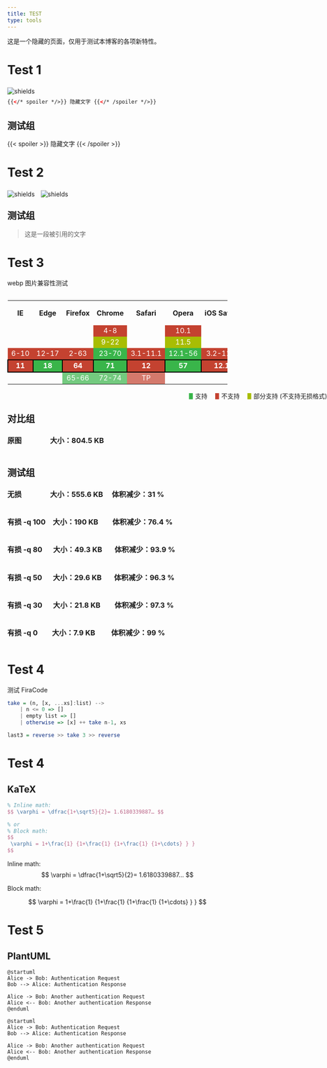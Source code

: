 ```yaml
---
title: TEST
type: tools
---
```

<!-- 
<img alt="shields" src="" style="float: left; margin: 5px 1em 0px 0px" >
<img alt="" src="https://mogeko.github.io/blog-images/r/test/" >
{{< spoiler >}}{{< /spoiler >}}
&emsp;&emsp;
 -->

这是一个隐藏的页面，仅用于测试本博客的各项新特性。

# Test 1

<img alt="shields" src="https://img.shields.io/badge/%E9%9A%90%E8%97%8F%E6%96%87%E5%AD%97%20-pass-green.svg" style="float: left; margin: 5px 1em 0px 0px" ><br>

```html
{{</* spoiler */>}} 隐藏文字 {{</* /spoiler */>}}
```

## 测试组

{{< spoiler >}} 隐藏文字 {{< /spoiler >}}

# Test 2

<img alt="shields" src="https://img.shields.io/badge/%E6%96%B0%C2%B7%E5%BC%95%E7%94%A8%E6%A0%87%E7%AD%BE-pass-green.svg" style="float: left; margin: 5px 1em 0px 0px" ><img alt="shields" src="https://img.shields.io/badge/%E5%A4%9C%E6%99%9A%E6%A8%A1%E5%BC%8F%20-pass-green.svg" style="float: left; margin: 5px 1em 0px 0px" ><br>

## 测试组

> 这是一段被引用的文字

# Test 3

webp 图片兼容性测试

<div  style="overflow:auto">
<table>
  <tbody><tr  style="text-align:center;line-height:1.5em">
      <th>IE</th>
      <th>Edge</th>
      <th>Firefox</th>
      <th>Chrome</th>
      <th>Safari</th>
      <th>Opera</th>
      <th nowrap="nowrap">iOS Safari</th>
      <th nowrap="nowrap">Opera Mini</th>
      <th nowrap="nowrap">Android Browser</th>
      <th>Blackberry Browser</th>
      <th nowrap="nowrap">Opera Mobile</th>
      <th nowrap="nowrap">Chrome for<br>Android</th>
      <th nowrap="nowrap">Firefox for<br>Android</th>
      <th nowrap="nowrap">IE Mobile</th>
      <th nowrap="nowrap">UC Browser<br>for Android</th>
      <th>Samsung Internet</th>
      <th nowrap="nowrap">QQ Browser</th>
      <th>Baidu Browser</th>
  </tr>
  <tr style="color:#ffffff;text-align:center">
      <td></td>
      <td></td>
      <td></td>
      <td style="background-color:#c44230;">4-8</td>
      <td></td>
      <td style="background-color:#c44230;">10.1</td>
      <td></td>
      <td></td>
      <td style="background-color:#c44230;">2.1-3</td>
      <td></td>
      <td></td>
      <td></td>
      <td></td>
      <td></td>
      <td></td>
      <td></td>
      <td></td>
      <td></td>
  </tr>
  <tr style="color:#ffffff;text-align:center">
      <td></td>
      <td></td>
      <td></td>
      <td style="background-color:#A8BD04;">9-22</td>
      <td></td>
      <td style="background-color:#A8BD04;">11.5</td>
      <td></td>
      <td></td>
      <td style="background-color:#A8BD04;">4-4.1</td>
      <td></td>
      <td></td>
      <td></td>
      <td></td>
      <td></td>
      <td></td>
      <td></td>
      <td></td>
      <td></td>
  </tr>
  <tr style="color:#ffffff;text-align:center">
      <td style="background-color:#c44230;" nowrap="nowrap">6-10</td>
      <td style="background-color:#c44230;" nowrap="nowrap">12-17</td>
      <td style="background-color:#c44230;" nowrap="nowrap">2-63</td>
      <td style="background-color:#39b54a;" nowrap="nowrap">23-70</td>
      <td style="background-color:#c44230;" nowrap="nowrap">3.1-11.1</td>
      <td style="background-color:#39b54a;" nowrap="nowrap">12.1-56</td>
      <td style="background-color:#c44230;" nowrap="nowrap">3.2-11.4</td>
      <td></td>
      <td style="background-color:#39b54a;" nowrap="nowrap">4.2-4.4.4</td>
      <td style="background-color:#c44230;" nowrap="nowrap">7</td>
      <td style="background-color:#39b54a;" nowrap="nowrap">12-12.1</td>
      <td></td>
      <td></td>
      <td style="background-color:#c44230;" nowrap="nowrap">10</td>
      <td></td>
      <td style="background-color:#39b54a;" nowrap="nowrap">4-6.2</td>
      <td></td>
      <td></td>
  </tr>
  <tr style="color:#ffffff;text-align:center;font-weight:bold">
      <td style="background-color:#c44230;border:2px solid #000000">11</td>
      <td style="background-color:#39b54a;border:2px solid #000000">18</td>
      <td style="background-color:#c44230;border:2px solid #000000">64</td>
      <td style="background-color:#39b54a;border:2px solid #000000">71</td>
      <td style="background-color:#c44230;border:2px solid #000000">12</td>
      <td style="background-color:#39b54a;border:2px solid #000000">57</td>
      <td style="background-color:#c44230;border:2px solid #000000">12.1</td>
      <td style="background-color:#39b54a;border:2px solid #000000">all</td>
      <td style="background-color:#39b54a;border:2px solid #000000">67</td>
      <td style="background-color:#c44230;border:2px solid #000000">10</td>
      <td style="background-color:#39b54a;border:2px solid #000000">46</td>
      <td style="background-color:#39b54a;border:2px solid #000000">70</td>
      <td style="background-color:#c44230;border:2px solid #000000">63</td>
      <td style="background-color:#c44230;border:2px solid #000000">11</td>
      <td style="background-color:#39b54a;border:2px solid #000000">11.8</td>
      <td style="background-color:#39b54a;border:2px solid #000000">7.2</td>
      <td style="background-color:#39b54a;border:2px solid #000000">1.2</td>
      <td style="background-color:#39b54a;border:2px solid #000000">7.12</td>
  </tr>
  <tr style="color:#ffffff;text-align:center;opacity:0.7">
      <td></td>
      <td></td>
      <td style="background-color:#39b54a;">65-66</td>
      <td style="background-color:#39b54a;">72-74</td>
      <td style="background-color:#c44230;">TP</td>
      <td></td>
      <td></td>
      <td></td>
      <td></td>
      <td></td>
      <td></td>
      <td></td>
      <td></td>
      <td></td>
      <td></td>
      <td></td>
      <td></td>
      <td></td>
  </tr>
</tbody></table>
</div>
<div style="position: absolute;right: 0px;">
    <span style="color:#39b54a">▋</span>支持&emsp;
    <span style="color:#c44230">▋</span>不支持&emsp;
    <span style="color:#A8BD04">▋</span>部分支持 (不支持无损格式)
</div>

<br>

## 对比组

### 原图 &ensp;&emsp;&emsp;&emsp; 大小：804.5 KB

<img alt="" src="https://mogeko.github.io/blog-images/r/test/webp_comparison.png" >

## 测试组

### 无损 &ensp;&emsp;&emsp;&emsp; 大小：555.6 KB&emsp; 体积减少：31 %

<img alt="" src="https://mogeko.github.io/blog-images/r/test/webp_test1.webp" >

### 有损 -q 100&emsp;大小：190 KB &ensp;&emsp; 体积减少：76.4 %

<img alt="" src="https://mogeko.github.io/blog-images/r/test/webp_test2.webp" >

### 有损 -q 80&ensp;&emsp;大小：49.3 KB&ensp;&emsp; 体积减少：93.9 %

<img alt="" src="https://mogeko.github.io/blog-images/r/test/webp_test3.webp" >

### 有损 -q 50&ensp;&emsp;大小：29.6 KB&ensp;&emsp; 体积减少：96.3 %

<img alt="" src="https://mogeko.github.io/blog-images/r/test/webp_test4.webp" >

### 有损 -q 30&ensp;&emsp;大小：21.8 KB &ensp;&emsp; 体积减少：97.3 %

<img alt="" src="https://mogeko.github.io/blog-images/r/test/webp_test5.webp" >

### 有损 -q 0&ensp;&ensp;&emsp;大小：7.9 KB&ensp;&ensp;&emsp; 体积减少：99 %

<img alt="" src="https://mogeko.github.io/blog-images/r/test/webp_test6.webp" >

# Test 4

测试 FiraCode

```haskell
take = (n, [x, ...xs]:list) -->
    | n <= 0 => []
    | empty list => []
    | otherwise => [x] ++ take n-1, xs

last3 = reverse >> take 3 >> reverse
```

# Test 4

## KaTeX

```latex
% Inline math:
$$ \varphi = \dfrac{1+\sqrt5}{2}= 1.6180339887… $$

% or
% Block math:
$$
 \varphi = 1+\frac{1} {1+\frac{1} {1+\frac{1} {1+\cdots} } }
$$
```

Inline math: $$ \varphi = \dfrac{1+\sqrt5}{2}= 1.6180339887… $$

Block math:

$$
 \varphi = 1+\frac{1} {1+\frac{1} {1+\frac{1} {1+\cdots} } }
$$

# Test 5

## PlantUML

```$:plantuml
@startuml
Alice -> Bob: Authentication Request
Bob --> Alice: Authentication Response

Alice -> Bob: Another authentication Request
Alice <-- Bob: Another authentication Response
@enduml
```

```plantuml
@startuml
Alice -> Bob: Authentication Request
Bob --> Alice: Authentication Response

Alice -> Bob: Another authentication Request
Alice <-- Bob: Another authentication Response
@enduml
```

